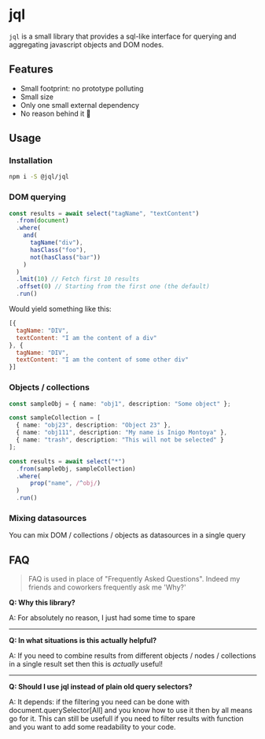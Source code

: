 # jql

`jql` is a small library that provides a sql-like interface for querying and aggregating javascript objects and DOM nodes.

## Features

- Small footprint: no prototype polluting
- Small size
- Only one small external dependency
- No reason behind it 🤷

## Usage

### Installation

```sh
npm i -S @jql/jql
```

### DOM querying

```typescript
const results = await select("tagName", "textContent")
  .from(document)
  .where(
    and(
      tagName("div"),
      hasClass("foo"),
      not(hasClass("bar"))
    )
  )
  .lmit(10) // Fetch first 10 results
  .offset(0) // Starting from the first one (the default)
  .run()
```

Would yield something like this:

```javascript
[{
  tagName: "DIV",
  textContent: "I am the content of a div"
}, {
  tagName: "DIV",
  textContent: "I am the content of some other div"
}]
```

### Objects / collections

```typescript
const sampleObj = { name: "obj1", description: "Some object" };

const sampleCollection = [
  { name: "obj23", description: "Object 23" },
  { name: "obj111", description: "My name is Inigo Montoya" },
  { name: "trash", description: "This will not be selected" }
];

const results = await select("*")
  .from(sampleObj, sampleCollection)
  .where(
      prop("name", /^obj/)
  )
  .run()
```

### Mixing datasources

You can mix DOM / collections / objects as datasources in a single query

## FAQ

> FAQ is used in place of "Frequently Asked Questions". Indeed my friends and coworkers frequently ask me 'Why?'

**Q: Why this library?**

A: For absolutely no reason, I just had some time to spare

---

**Q: In what situations is this actually helpful?**

A: If you need to combine results from different objects / nodes / collections in a single result set then this is *actually* useful!

---

**Q: Should I use jql instead of plain old query selectors?**

A: It depends: if the filtering you need can be done with document.querySelector[All] and you know how to use it then by all means go for it. This can still be usefull if you need to filter results with function and you want to add some readability to your code.
